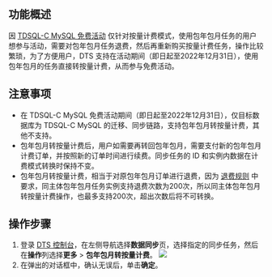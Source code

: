 ## 功能概述

因 [TDSQL-C MySQL 免费活动](https://cloud.tencent.com/document/product/571/73135) 仅针对按量计费模式，使用包年包月任务的用户想参与活动，需要对包年包月任务退费，然后再重新购买按量计费任务，操作比较繁琐，为了方便用户，DTS 支持在活动期间（即日起至2022年12月31日），使用包年包月的任务直接转按量计费，从而参与免费活动。

## 注意事项

- 在 TDSQL-C MySQL 免费活动期间（即日起至2022年12月31日），仅目标数据库为 TDSQL-C MySQL 的迁移、同步链路，支持包年包月转按量计费，其他不支持。
- 包年包月转按量计费后，用户如需要再转回包年包月，需要支付新的包年包月计费订单，并按照新的订单时间进行续费。同步任务的 ID 和实例内数据在计费模式转换时保持不变。
- 包年包月转按量计费，相当于对原包年包月订单进行退费，因为 [退费规则](https://cloud.tencent.com/document/product/571/40536#.E9.80.80.E8.B4.B9.E6.96.B9.E5.BC.8F) 中要求，同主体包年包月任务实例支持退费次数为200次，所以同主体包年包月转按量计费操作，也最多支持200次，超出次数后将不可转换。

## 操作步骤

1. 登录 [DTS 控制台](https://console.cloud.tencent.com/dts/migration)，在左侧导航选择**数据同步**页，选择指定的同步任务，然后在**操作**列选择**更多** > **包年包月转按量计费**。
![](https://qcloudimg.tencent-cloud.cn/raw/06991c5bd5ee0fea62cb5c1329f4e74c.png)
2. 在弹出的对话框中，确认无误后，单击**确定**。
